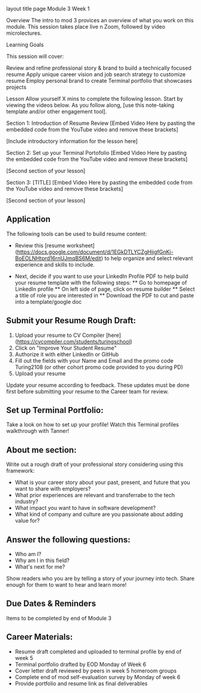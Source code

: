 layout	title
page 
Module 3 Week 1

Overview
The intro to mod 3 provices an overview of what you work on this module. This session takes place live n Zoom, followed by video microlectures.

Learning Goals

This session will cover:

Review and refine professional story & brand to build a technically focused resume
Apply unique career vision and job search strategy to customize resume
Employ personal brand to create Terminal portfolio that showcases projects 

Lesson
Allow yourself X mins to complete the following lesson. Start by viewing the videos below. As you follow along, [use this note-taking template and/or other engagement tool].

Section 1: Introduction of Resume Review 
[Embed Video Here by pasting the embedded code from the YouTube video and remove these brackets]

[Include introductory information for the lesson here]

Section 2: Set up your Terminal Portofolio
[Embed Video Here by pasting the embedded code from the YouTube video and remove these brackets]

[Second section of your lesson]

Section 3: [TITLE]
[Embed Video Here by pasting the embedded code from the YouTube video and remove these brackets]

[Second section of your lesson]



## Application
The following tools can be used to build resume content:

* Review this [resume worksheet] (https://docs.google.com/document/d/1EGkDTLYCZgHijgfGnKi-BoEOLNHtprd16rnUJmqBS6M/edit) to help organize and select relevant experience and skills to include.

* Next, decide if you want to use your LinkedIn Profile PDF to help build your resume template with the following steps: 
 ** Go to homepage of LinkedIn profile
 ** On left side of page, click on resume builder
 ** Select a title of role you are interested in
 ** Download the PDF to cut and paste into a template/google doc

## Submit your Resume Rough Draft:
 1. Upload your resume to CV Compiler [here] (https://cvcompiler.com/students/turingschool) 
 2. Click on "Improve Your Student Resume"
 3. Authorize it with either LinkedIn or GitHub
 4. Fill out the fields with your Name
    and Email and the promo code Turing2108 (or other cohort promo code provided to you during PD)
 5. Upload your resume

Update your resume according to feedback. These updates must be done first before submitting your resume to the Career team for review. 

## Set up Terminal Portfolio:
Take a look on how to set up your profile! Watch this Terminal profiles walkthrough with Tanner! 

## About me section:
Write out a rough draft of your professional story considering using this framework:

* What is your career story about your past, present, and future that you want to share with employers? 
* What prior experiences are relevant and transferrabe to the tech industry?
* What impact you want to have in software development?
* What kind of company and culture are you passionate about adding value for?

## Answer the following questions:
* Who am I? 
* Why am I in this field? 
* What's next for me? 

Show readers who you are by telling a story of your journey into tech. Share enough for them to want to hear and learn more!
 
## Due Dates & Reminders
Items to be completed by end of Module 3

## Career Materials:
* Resume draft completed and uploaded to terminal profile by end of week 5
* Terminal portfolio drafted  by EOD Monday of Week 6
* Cover letter draft reviewed by peers in week 5 homeroom groups
* Complete end of mod self-evaluation survey by Monday of week 6
* Provide portfolio and resume link as final deliverables

